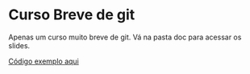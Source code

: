 # Curso Breve de git

Apenas um curso muito breve de git.
Vá na pasta doc para acessar os slides.

[Código exemplo aqui](src/index.html)
